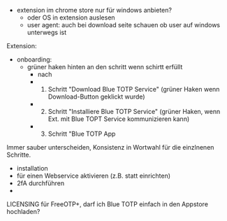 - extension im chrome store nur für windows anbieten?
    - oder OS in extension auslesen
    - user agent: auch bei download seite schauen ob user auf windows unterwegs ist

Extension:
- onboarding:
    - grüner haken hinten an den schritt wenn schirtt erfüllt
        - nach 
        - 1. Schritt "Download Blue TOTP Service" (grüner Haken wenn Download-Button geklickt wurde)
        - 2. Schritt "Installiere Blue TOTP Service" (grüner Haken, wenn Ext. mit Blue TOPT Service kommunizieren kann)
        - 3. Schritt "Blue TOTP App

Immer sauber unterscheiden, Konsistenz in Wortwahl für die einzlnenen Schritte.
- installation
- für einen Webservice aktivieren (z.B. statt einrichten)
- 2fA durchführen
- 

LICENSING für FreeOTP+, darf ich Blue TOTP einfach in den Appstore hochladen?